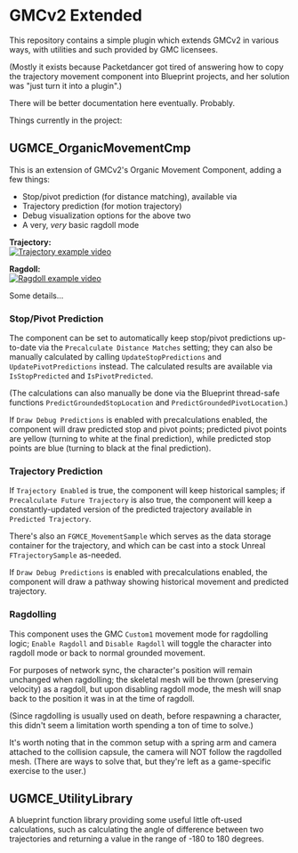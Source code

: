 # GMCv2 Extended

This repository contains a simple plugin which extends GMCv2 in various ways, with utilities and such provided by GMC licensees.

(Mostly it exists because Packetdancer got tired of answering how to copy the trajectory movement component into Blueprint projects, and her solution was "just turn it into a plugin".)

There will be better documentation here eventually. Probably.

Things currently in the project:

## UGMCE_OrganicMovementCmp

This is an extension of GMCv2's Organic Movement Component, adding a few things:

* Stop/pivot prediction (for distance matching), available via 
* Trajectory prediction (for motion trajectory)
* Debug visualization options for the above two
* A very, _very_ basic ragdoll mode

**Trajectory:**  
[![Trajectory example video](http://img.youtube.com/vi/y0oFou7ww64/0.jpg)](https://www.youtube.com/watch?v=y0oFou7ww64)

**Ragdoll:**  
[![Ragdoll example video](http://img.youtube.com/vi/Vipoc2ISJp0/0.jpg)](https://www.youtube.com/watch?v=Vipoc2ISJp0)

Some details...

### Stop/Pivot Prediction

The component can be set to automatically keep stop/pivot predictions up-to-date via the `Precalculate Distance Matches` setting; they can also be manually calculated by calling `UpdateStopPredictions` and `UpdatePivotPredictions` instead. The calculated results are available via `IsStopPredicted` and `IsPivotPredicted`.

(The calculations can also manually be done via the Blueprint thread-safe functions `PredictGroundedStopLocation` and `PredictGroundedPivotLocation`.)

If `Draw Debug Predictions` is enabled with precalculations enabled, the component will draw predicted stop and pivot points; predicted pivot points are yellow (turning to white at the final prediction), while predicted stop points are blue (turning to black at the final prediction).

### Trajectory Prediction

If `Trajectory Enabled` is true, the component will keep historical samples; if `Precalculate Future Trajectory` is also true, the component will keep a constantly-updated version of the predicted trajectory available in `Predicted Trajectory`.

There's also an `FGMCE_MovementSample` which serves as the data storage container for the trajectory, and which can be cast into a stock Unreal `FTrajectorySample` as-needed.

If `Draw Debug Predictions` is enabled with precalculations enabled, the component will draw a pathway showing historical movement and predicted trajectory.

### Ragdolling

This component uses the GMC `Custom1` movement mode for ragdolling logic; `Enable Ragdoll` and `Disable Ragdoll` will toggle the character into ragdoll
mode or back to normal grounded movement.

For purposes of network sync, the character's position will remain unchanged when ragdolling; the skeletal mesh will be thrown (preserving velocity) as
a ragdoll, but upon disabling ragdoll mode, the mesh will snap back to the
position it was in at the time of ragdoll.

(Since ragdolling is usually used on death, before respawning a character, this didn't seem a limitation worth spending a ton of time to solve.)

It's worth noting that in the common setup with a spring arm and camera attached to the collision capsule, the camera will NOT follow the ragdolled mesh. (There are ways to solve that, but they're left as a game-specific exercise to the user.)

## UGMCE_UtilityLibrary

A blueprint function library providing some useful little oft-used calculations, such as calculating the angle of difference between two trajectories and returning a value in the range of -180 to 180 degrees.